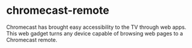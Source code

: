 chromecast-remote
=================

Chromecast has brought easy accessibility to the TV through web apps. This web gadget turns any device capable of browsing web pages to a Chromecast remote.
